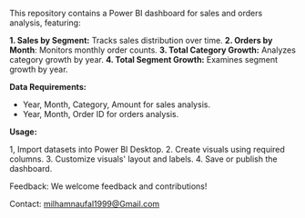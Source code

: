 This repository contains a Power BI dashboard for sales and orders analysis, featuring:

**1. Sales by Segment:** Tracks sales distribution over time.
**2. Orders by Month**: Monitors monthly order counts.
**3. Total Category Growth:** Analyzes category growth by year.
**4. Total Segment Growth:** Examines segment growth by year.

**Data Requirements:**

- Year, Month, Category, Amount for sales analysis.
- Year, Month, Order ID for orders analysis.
  
**Usage:**

1, Import datasets into Power BI Desktop.
2. Create visuals using required columns.
3. Customize visuals' layout and labels.
4. Save or publish the dashboard.

Feedback: We welcome feedback and contributions!

Contact: milhamnaufal1999@Gmail.com

